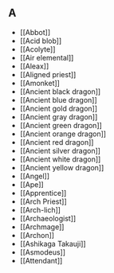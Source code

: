 ## A


- [[Abbot]]
- [[Acid blob]]
- [[Acolyte]]
- [[Air elemental]]
- [[Aleax]]
- [[Aligned priest]]
- [[Amonket]]
- [[Ancient black dragon]]
- [[Ancient blue dragon]]
- [[Ancient gold dragon]]
- [[Ancient gray dragon]]
- [[Ancient green dragon]]
- [[Ancient orange dragon]]
- [[Ancient red dragon]]
- [[Ancient silver dragon]]
- [[Ancient white dragon]]
- [[Ancient yellow dragon]]
- [[Angel]]
- [[Ape]]
- [[Apprentice]]
- [[Arch Priest]]
- [[Arch-lich]]
- [[Archaeologist]]
- [[Archmage]]
- [[Archon]]
- [[Ashikaga Takauji]]
- [[Asmodeus]]
- [[Attendant]]
